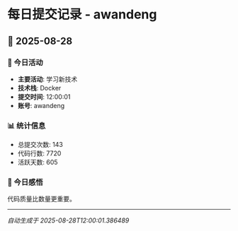 # 每日提交记录 - awandeng

## 📅 2025-08-28

### 🎯 今日活动
- **主要活动**: 学习新技术
- **技术栈**: Docker
- **提交时间**: 12:00:01
- **账号**: awandeng

### 📊 统计信息
- 总提交次数: 143
- 代码行数: 7720
- 活跃天数: 605

### 💭 今日感悟
代码质量比数量更重要。

---
*自动生成于 2025-08-28T12:00:01.386489*
